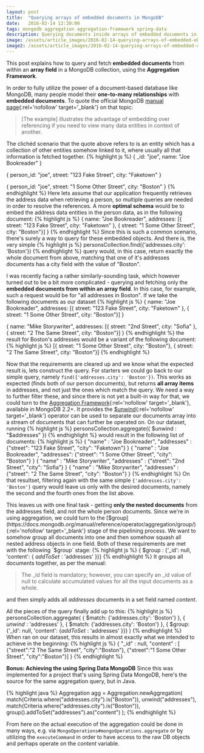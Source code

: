 ```yaml
---
layout: post
title:  "Querying arrays of embedded documents in MongoDB"
date:   2016-02-14 12:30:00
tags: mongodb aggregation aggregation-framework spring-data
description: Querying documents inside arrays of embedded documents in MongoDB (and Spring Data MongoDB)
image: /assets/article_images/2016-02-14-querying-arrays-of-embedded-objects-mongodb/big-city.png
image2: /assets/article_images/2016-02-14-querying-arrays-of-embedded-objects-mongodb/big-city-mobile.png
---
```


This post explains how to query and fetch **embedded documents** from within an **array field** in a MongoDB collection, using the **Aggregation Framework**.

In order to fully utilize the power of a document-based database like MongoDB, many people model their **one-to-many relationships** with **embedded documents**. To quote the official MongoDB [manual page](https://docs.mongodb.org/v3.0/tutorial/model-embedded-one-to-many-relationships-between-documents/){:rel='nofollow' target='_blank'} on that topic:

>[The example] illustrates the advantage of embedding over referencing if you need to view many data entities in context of another.

The clichéd scenario that the quote above refers to is an entity which has a collection of other entities somehow linked to it, where usually all that information is fetched together.
{% highlight js %}
{
   _id: "joe",
   name: "Joe Bookreader"
}

{
   person_id: "joe",
   street: "123 Fake Street",
   city: "Faketown"
}

{
   person_id: "joe",
   street: "1 Some Other Street",
   city: "Boston"
}
{% endhighlight %}
Here lets assume that our application frequently retrieves the address data when retrieving a person, so multiple queries are needed in order to resolve the references. A more **optimal schema** would be to embed the address data entities in the person data, as in the following document:
{% highlight js %}
{
   name: "Joe Bookreader",
   addresses: [{ street: "123 Fake Street", city: "Faketown" },
               { street: "1 Some Other Street", city: "Boston"}]
}
{% endhighlight %}
Since this is such a common scenario, there's surely a way to query for these embedded objects. And there is, the very simple
{% highlight js %}
personsCollection.find({'addresses.city': 'Boston'})
{% endhighlight %}
query would, in this case, return exactly the whole document from above, matching that one of it's addresses documents has a city field with the value of "Boston".

I was recently facing a rather similarly-sounding task, which however turned out to be a bit more complicated - querying and fetching only the **embedded documents from within an array field**. In this case, for example, such a request would be for "all addresses in Boston". If we take the following documents as our dataset
{% highlight js %}
{
   name: "Joe Bookreader",
   addresses: [{ street: "123 Fake Street", city: "Faketown" },
               { street: "1 Some Other Street", city: "Boston"}]
}

{
    name: "Mike Storywriter",
    addresses: [{ street: "2nd Street", city: "Sofia" },
               { street: "2 The Same Street", city: "Boston"}]
}
{% endhighlight %}
the result for Boston's addresses would be a variant of the following document:
{% highlight js %}
[{ street: "1 Some Other Street", city: "Boston"},
 { street: "2 The Same Street", city: "Boston"}]
{% endhighlight %}

Now that the requirements are cleared up and we know what the expected result is, lets construct the query. For starters we could go back to our simple query, namely `find({'addresses.city': 'Boston'})`. This works as expected (finds both of our person documents), but returns **all array items** in addresses, and not just the ones which match the query. We need a way to further filter these, and since there is not yet a built-in way for that, we could turn to the [Aggregation Framework](https://docs.mongodb.org/manual/core/aggregation-pipeline/){:rel='nofollow' target='_blank'}, available in MongoDB 2.2+. It provides the [$unwind](https://docs.mongodb.org/manual/reference/operator/aggregation/unwind/){:rel='nofollow' target='_blank'} operator can be used to separate our documents array into a stream of documents that can further be operated on. On our dataset, running
{% highlight js %}
personsCollection.aggregate({ $unwind : "$addresses" })
{% endhighlight %}
would result in the following list of documents:
{% highlight js %}
{
    "name" : "Joe Bookreader",
    "addresses" : {"street": "123 Fake Street", "city": "Faketown"}
}
{
    "name" : "Joe Bookreader",
    "addresses": {"street": "1 Some Other Street", "city": "Boston"}
}
{
    "name" : "Mike Storywriter",
    "addresses" : {"street": "2nd Street", "city": "Sofia"}
}
{
    "name" : "Mike Storywriter",
    "addresses" : {"street": "2 The Same Street", "city": "Boston"}
}
{% endhighlight %}
On that resultset, filtering again with the same simple `{'addresses.city': 'Boston'}` query would leave us only with the desired documents, namely the second and the fourth ones from the list above.

This leaves us with one final task - getting **only the nested documents** from the addresses field, and not the whole person documents. Since we're in using aggregation, we could turn to the [$group](https://docs.mongodb.org/manual/reference/operator/aggregation/group/){:rel='nofollow' target='_blank'} stage of the pipelining process. We want to somehow group all documents into one and then somehow squash all nested address objects in one field. Both of these requirements are met with the following `$group` stage:
{% highlight js %}
{ $group : {'_id': null, 'content': { $addToSet: '$addresses' }}}
{% endhighlight %}
It groups all documents together, as per the manual:

>The _id field is mandatory; however, you can specify an _id value of null to calculate accumulated values for all the input documents as a whole.

and then simply adds all *addresses* documents in a set field named *content*.

All the pieces of the query finally add up to this:
{% highlight js %}
personsCollection.aggregate(
    { $match: {'addresses.city': 'Boston'} },
    { $unwind: '$addresses' },
    { $match: {'addresses.city': 'Boston'} },
    { $group: {'_id': null, 'content': {$addToSet: '$addresses' }}}
)
{% endhighlight %}
When ran on our dataset, this results in almost exactly what we intended to achieve in the beginning:
{% highlight js %}
{
    "_id" : null,
    "content" : [ {"street":"2 The Same Street", "city":"Boston"}, 
                  {"street":"1 Some Other Street", "city":"Boston"}]
}
{% endhighlight %}
&nbsp;

**Bonus: Achieving the using Spring Data MongoDB**
Since this was implemented for a project that's using Spring Data MongoDB, here's the source for the same aggregation query, but in Java.

{% highlight java %}
Aggregation agg = Aggregation.newAggregation(
    match(Criteria.where("addresses.city").is("Boston")),
    unwind("addresses"),
    match(Criteria.where("addresses.city").is("Boston")),
    group().addToSet("addresses").as("content")
);
{% endhighlight %}

From here on the actual execution of the aggregation could be done in many ways, e.g. via `MongoOperations#mongoOperations.aggregate` or by utilizing the `executeCommand` in order to have access to the raw DB objects and perhaps operate on the *content* variable.
